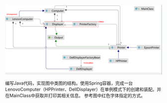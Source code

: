 ![img.png](img.png)

编写Java代码，实现图中类图的结构。使用Spring容器，完成一台LenovoComputer（HPPrinter、DellDisplayer）在单例模式下的创建和装配。并在MainClass中获取并打印其相关信息。
参考图中红色字体指定的方式。